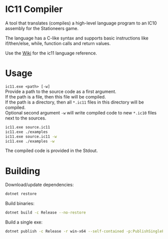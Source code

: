 # IC11 Compiler

A tool that translates (compiles) a high-level language program to an IC10 assembly for the Stationeers game. 

The language has a C-like syntax and supports basic instructions like if/then/else, while, function calls and return values.

Use the [Wiki](https://github.com/Raibo/ic11/wiki) for the ic11 language reference.

# Usage

`ic11.exe <path> [-w]`  
Provide a path to the source code as a first argument.  
If the path is a file, then this file will be compiled.  
If the path is a directory, then all `*.ic11` files in this directory will be compiled.  
Optional second argument `-w` will write compiled code to new `*.ic10` files next to the sources.  
```bash
ic11.exe source.ic11
ic11.exe ./examples
ic11.exe source.ic11 -w
ic11.exe ./examples -w
```

The compiled code is provided in the Stdout.

# Building

Download/update dependencies:
```bash
dotnet restore
```

Build binaries:
```bash
dotnet build -c Release --no-restore
```

Build a single exe:
```bash
dotnet publish -c Release -r win-x64 --self-contained -p:PublishSingleFile=true -o ./publish
```
